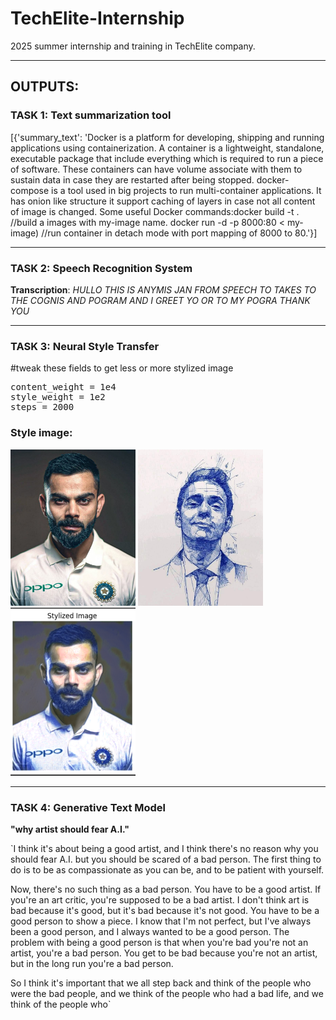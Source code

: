 # TechElite-Internship
2025 summer internship and training in TechElite company.

--------------------------------------------------------------------------------------------------------------------------------------------


## OUTPUTS:  


### TASK 1: Text summarization tool ###

[{'summary_text': 'Docker is a platform for developing, shipping and running applications using containerization. A container is a lightweight, standalone, executable package that include everything which is required to run a piece of software. These containers can have volume associate with them to sustain data in case they are restarted after being stopped. docker-compose is a tool used in big projects to run multi-container applications. It has onion like structure it support caching of layers in case not all content of image is changed. Some useful Docker commands:docker build -t <my-image> . //build a images with my-image name. docker run -d -p 8000:80 < my- image) //run container in detach mode with port mapping of 8000 to 80.'}]


-------------------------------------------------------------------------------------------------------------------------------------------

### TASK 2: Speech Recognition System ###

**Transcription**: *HULLO THIS IS ANYMIS JAN FROM SPEECH TO TAKES TO THE COGNIS AND POGRAM AND I GREET YO OR TO MY POGRA THANK YOU*


-------------------------------------------------------------------------------------------------------------------------------------------


### TASK 3: Neural Style Transfer ###

#tweak these fields to get less or more stylized image <br>
<pre>content_weight = 1e4  
style_weight = 1e2
steps = 2000</pre>

### Style image:
<p float="left">
  <img src="/assets/virat-kohli.jpg" width="200"/>
  <img src="/assets/artist_style.jpg" width="200"/>
  <img src="./output_image.png" width="200"/>
</p>


------------------------------------------------------------------------------------------------------------------------------------------


### TASK 4: Generative Text Model ###

**"why artist should fear A.I."**

`I think it's about being a good artist, and I think there's no reason why you should fear A.I. but you should be scared of a bad person. The first thing to do is to be as compassionate as you can be, and to be patient with yourself.

Now, there's no such thing as a bad person. You have to be a good artist. If you're an art critic, you're supposed to be a bad artist. I don't think art is bad because it's good, but it's bad because it's not good. You have to be a good person to show a piece. I know that I'm not perfect, but I've always been a good person, and I always wanted to be a good person. The problem with being a good person is that when you're bad you're not an artist, you're a bad person. You get to be bad because you're not an artist, but in the long run you're a bad person.

So I think it's important that we all step back and think of the people who were the bad people, and we think of the people who had a bad life, and we think of the people who`